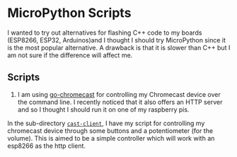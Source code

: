 # MicroPython Scripts

I wanted to try out alternatives for flashing C++ code to my boards (ESP8266, ESP32, Arduinos)and I thought I should try MicroPython since it is the most popular alternative. A drawback is that it is slower than C++ but I am not sure if the difference will affect me.

## Scripts

1. I am using [go-chromecast](https://github.com/vishen/go-chromecast) for controlling my Chromecast device over the command line. I recently noticed that it also offers an HTTP server and so I thought I should run it on one of my raspberry pis. 

In the sub-directory [`cast-client`](/cast-client), I have my script for controlling my chromecast device through some buttons and a potentiometer (for the volume). This is aimed to be a simple controller which will work with an esp8266 as the http client.
